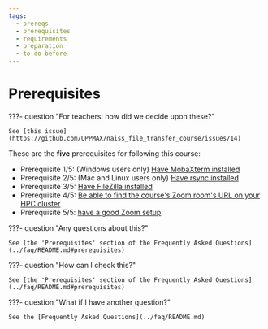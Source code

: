 ```yaml
---
tags:
  - prereqs
  - prerequisites
  - requirements
  - preparation
  - to do before
---
```


# Prerequisites

???- question "For teachers: how did we decide upon these?"

    See [this issue](https://github.com/UPPMAX/naiss_file_transfer_course/issues/14)

These are the **five** prerequisites for following this course:

- Prerequisite 1/5: (Windows users only)
  [Have MobaXterm installed](../faq/README.md#how-to-install-mobaxterm)
- Prerequisite 2/5: (Mac and Linux users only)
  [Have rsync installed](../faq/README.md#how-to-install-rsync)
- Prerequisite 3/5:
  [Have FileZilla installed](../faq/README.md#how-to-install-filezilla)
- Prerequisite 4/5: [Be able to find the course's Zoom room's URL
  on your HPC cluster](../faq/README.md#how-to-find-the-course-s-zoom-room)
- Prerequisite 5/5:
  [have a good Zoom setup](../faq/README.md#how-can-i-get-a-good-zoom-setup)

???- question "Any questions about this?"

    See [the 'Prerequisites' section of the Frequently Asked Questions](../faq/README.md#prerequisites)

???- question "How can I check this?"

    See [the 'Prerequisites' section of the Frequently Asked Questions](../faq/README.md#prerequisites)

???- question "What if I have another question?"

    See the [Frequently Asked Questions](../faq/README.md)
